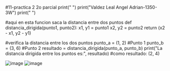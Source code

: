 #11-practica 2 2o parcial
print(" ")
print("Valdez Leal Angel Adrian-1350-3W")
print(" ")

#aqui en esta funcion saca la distancia entre dos puntos
def distancia_dirigida(punto1, punto2):
    x1, y1 = punto1
    x2, y2 = punto2
    return (x2 - x1, y2 - y1)

#verifica la distancia entre los dos puntos
punto_a = (1, 2)  #Punto 1
punto_b = (3, 6)  #Punto 2
resultado = distancia_dirigida(punto_a, punto_b)
print("La distancia dirigida entre los puntos es:", resultado)  #como resultado: (2, 4)

![image](https://github.com/user-attachments/assets/821ba1e3-fc2e-45a1-8fd6-8eff3f12fe9a)
![image](https://github.com/user-attachments/assets/bad16616-59c5-40ca-bc99-d24113246cf7)

